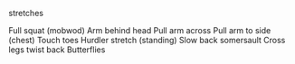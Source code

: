 stretches

Full squat (mobwod)
Arm behind head
Pull arm across
Pull arm to side (chest)
Touch toes
Hurdler stretch (standing)
Slow back somersault 
Cross legs twist back
Butterflies
